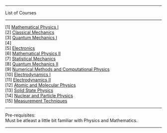 ***
List of Courses
***
[1] <a href="https://github.com/Geek-Research-Lab/networking/blob/master/stuffs/physics/self_study/general/workloads/1_mathematical_physics.md">Mathematical Physics I</a><br>
[2] <a href="https://github.com/Geek-Research-Lab/networking/blob/master/stuffs/physics/self_study/general/workloads/2_classical_mechanics.md">Classical Mechanics</a><br>
[3] <a href="https://github.com/Geek-Research-Lab/networking/blob/master/stuffs/physics/self_study/general/workloads/3_quantum_mechanics_1.md">Quantum Mechanics I</a><br>
[4] <a href=""></a><br>
[5] <a href="https://github.com/Geek-Research-Lab/networking/blob/master/stuffs/physics/self_study/general/workloads/4_electronics.md">Electronics</a><br>
[6] <a href="https://github.com/Geek-Research-Lab/networking/blob/master/stuffs/physics/self_study/general/workloads/5_mathematical_physics_2.md">Mathematical Physics II</a><br>
[7] <a href="https://github.com/Geek-Research-Lab/networking/blob/master/stuffs/physics/self_study/general/workloads/6_statistical_mechanics.md">Statistical Mechanics</a><br>
[8] <a href="https://github.com/Geek-Research-Lab/networking/blob/master/stuffs/physics/self_study/general/workloads/7_quantum_mechanics_2.md">Quantum Mechanics II</a><br>
[9] <a href="https://github.com/Geek-Research-Lab/networking/blob/master/stuffs/physics/self_study/general/workloads/8_numerical_methods_and_computational_physics.md">Numerical Methods and Computational Physics</a><br>
[10] <a href="https://github.com/Geek-Research-Lab/networking/blob/master/stuffs/physics/self_study/general/workloads/9_electrodynamics_1.md">Electrodynamics I</a><br>
[11] <a href="">Electrodynamics II</a><br>
[12] <a href="">Atomic and Molecular Physics</a><br>
[13] <a href="">Solid State Physics</a><br>
[14] <a href="">Nuclear and Particle Physics</a><br>
[15] <a href="">Measurement Techniques</a><br>
***
Pre-requisites: <br>
Must be atleast a little bit familiar with Physics and Mathematics.
***